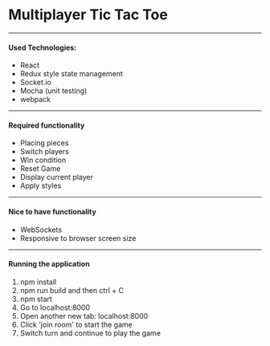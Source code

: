# Multiplayer Tic Tac Toe

---
#### Used Technologies:
* React
* Redux style state management
* Socket.io
* Mocha (unit testing)
* webpack

---
#### Required functionality

* Placing pieces
* Switch players
* Win condition
* Reset Game
* Display current player
* Apply styles

---
#### Nice to have functionality
* WebSockets
* Responsive to browser screen size

---
#### Running the application
1. npm install
2. npm run build and then ctrl + C
3. npm start
4. Go to localhost:8000
4. Open another new tab: localhost:8000
5. Click 'join room' to start the game
6. Switch turn and continue to play the game

